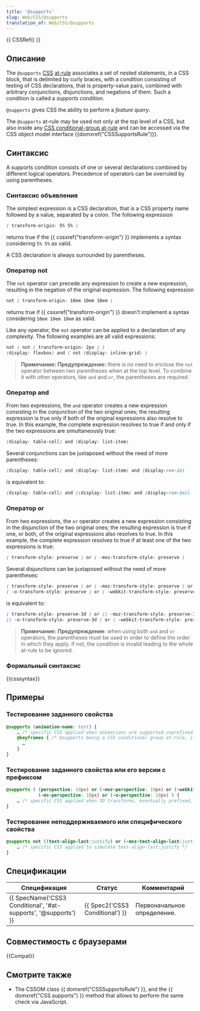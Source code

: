 ```yaml
---
title: '@supports'
slug: Web/CSS/@supports
translation_of: Web/CSS/@supports
---
```


{{ CSSRef() }}

## Описание

The `@supports` [CSS](/en/CSS) [at-rule](/en/CSS/At-rule) associates a set of nested statements, in a CSS block, that is delimited by curly braces, with a condition consisting of testing of CSS declarations, that is property-value pairs, combined with arbitrary conjunctions, disjunctions, and negations of them. Such a condition is called a _supports condition_.

`@supports` gives CSS the ability to perform a _feature query_.

The `@supports` at-rule may be used not only at the top level of a CSS, but also inside any [CSS conditional-group at-rule](/en/CSS/At-rule#Conditional_Group_Rules) and can be accessed via the CSS object model interface {{domxref("CSSSupportsRule")}}.

## Синтаксис

A supports condition consists of one or several declarations combined by different logical operators. Precedence of operators can be overruled by using parentheses.

### Синтаксис объявления

The simplest expression is a CSS declaration, that is a CSS property name followed by a value, separated by a colon. The following expression

```css
( transform-origin: 5% 5% )
```

returns true if the {{ cssxref("transform-origin") }} implements a syntax considering `5% 5%` as valid.

A CSS declaration is always surrounded by parentheses.

### Оператор not

The `not` operator can precede any expression to create a new expression, resulting in the negation of the original expression. The following expression

```css
not ( transform-origin: 10em 10em 10em )
```

returns true if {{ cssxref("transform-origin") }} doesn't implement a syntax considering `10em 10em 10em` as valid.

Like any operator, the `not` operator can be applied to a declaration of any complexity. The following examples are all valid expressions:

```css
not ( not ( transform-origin: 2px ) )
(display: flexbox) and ( not (display: inline-grid) )
```

> **Примечание:** **Предупреждение:** there is no need to enclose the `not` operator between two parentheses when at the top level. To combine it with other operators, like `and` and `or`, the parentheses are required.

### Оператор and

From two expressions, the `and` operator creates a new expression consisting in the conjunction of the two original ones; the resulting expression is true only if both of the original expressions also resolve to true. In this example, the complete expression resolves to true if and only if the two expressions are simultaneously true:

```css
(display: table-cell) and (display: list-item)
```

Several conjunctions can be juxtaposed without the need of more parentheses:

```css
(display: table-cell) and (display: list-item) and (display:run-in)
```

is equivalent to:

```css
(display: table-cell) and ((display: list-item) and (display:run-in))
```

### Оператор or

From two expressions, the `or` operator creates a new expression consisting in the disjunction of the two original ones; the resulting expression is true if one, or both, of the original expressions also resolves to true. In this example, the complete expression resolves to true if at least one of the two expressions is true:

```css
( transform-style: preserve ) or ( -moz-transform-style: preserve )
```

Several disjunctions can be juxtaposed without the need of more parentheses:

```css
( transform-style: preserve ) or ( -moz-transform-style: preserve ) or
( -o-transform-style: preserve ) or ( -webkit-transform-style: preserve  )
```

is equivalent to:

```css
( transform-style: preserve-3d ) or (( -moz-transform-style: preserve-3d ) or
(( -o-transform-style: preserve-3d ) or ( -webkit-transform-style: preserve-3d  )))
```

> **Примечание:** **Предупреждение**: when using both `and` and `or` operators, the parentheses must be used in order to define the order in which they apply. If not, the condition is invalid leading to the whole at-rule to be ignored.

### Формальный синтаксис

{{csssyntax}}

## Примеры

### Тестирование заданного свойства

```css
@supports (animation-name: test) {
    … /* specific CSS applied when animations are supported unprefixed */
    @keyframes { /* @supports being a CSS conditional group at-rule, it can includes other relevant at-rules */
      …
    }
}
```

### Тестирование заданного свойства или его версии с префиксом

```css
@supports ( (perspective: 10px) or (-moz-perspective: 10px) or (-webkit-perspective: 10px) or
            (-ms-perspective: 10px) or (-o-perspective: 10px) ) {
    … /* specific CSS applied when 3D transforms, eventually prefixed, are supported */
}
```

### Тестирование неподдерживаемого или специфического свойства

```css
@supports not ((text-align-last:justify) or (-moz-text-align-last:justify) ){
    … /* specific CSS applied to simulate text-align-last:justify */
}
```

## Спецификации

| Спецификация                                                                         | Статус                                   | Комментарий                 |
| ------------------------------------------------------------------------------------ | ---------------------------------------- | --------------------------- |
| {{ SpecName('CSS3 Conditional', '#at-supports', '@supports') }} | {{ Spec2('CSS3 Conditional') }} | Первоначальное определение. |

## Совместимость с браузерами

{{Compat}}

## Смотрите также

- The CSSOM class {{ domxref("CSSSupportsRule") }}, and the {{ domxref("CSS.supports") }} method that allows to perform the same check via JavaScript.
